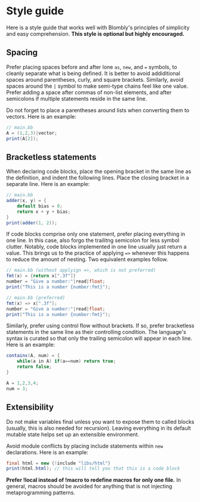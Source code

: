 # Style guide

Here is a style guide that works well with Blombly's principles 
of simplicity and easy comprehension. 
**This style is optional but highly encouraged.**


## Spacing

Prefer placing spaces before and after lone `as`, `new`, and `=` symbols, to
cleanly separate what is being defined. It is better to avoid 
addiditional spaces around parentheses, curly, and square brackets.
Similarly, avoid spaces around the `|` symbol to make semi-type
chains feel like one value. Prefer adding a space after commas
of non-list elements, and after semicolons if multiple statements 
reside in the same line.

Do not forget to place a parentheses around lists when converting
them to vectors. Here is an example:

```java
// main.bb
A = (1,2,3)|vector;
print(A[2]);
```

## Bracketless statements 

When declaring code blocks, place the opening bracket in the same
line as the definition, and indent the following lines. Place the 
closing bracket in a separate line. Here is an example:

```java
// main.bb
adder(x, y) = {
    default bias = 0;
    return x + y + bias;
}
print(adder(1, 2));
```

If code blocks comprise only one statement, prefer
placing everything in one line. In this case, also forgo the
trailitng semicolon for less symbol clutter.
Notably, code blocks implemented in one line usually
just return a value. This brings us to the practice of applying 
`=>` whenever this happens to reduce the amount of nesting.
Two equivalent examples follow.

```java
// main.bb (without applyign =>, which is not preferred)
fmt(x) = {return x[".3f"]}
number = "Give a number:"|read|float;
print("This is a number {number:fmt}");
```

```java
// main.bb (preferred)
fmt(x) => x[".3f"];
number = "Give a number:"|read|float;
print("This is a number {number:fmt}");
```

Similarly, prefer using control flow without brackets. If so,
prefer bracketless statements in the same line as their
controlling condition. The language's syntax is curated so
that only the trailing semicolon will appear in each line.
Here is an example:


```java
contains(A, num) = {
    while(a in A) if(a==num) return true;
    return false;
}

A = 1,2,3,4;
num = 3;
```


## Extensibility

Do not make variables final unless you want to expose
them to called blocks (usually, this is also needed
for recursion). Leaving everything in its default mutable
state helps set up an extensible environment.

Avoid module conflicts by placing include statements
within `new` declarations. Here is an example:

```java
final html = new {!include "libs/html"}
print(html.html); // this will tell you that this is a code block
```

**Prefer !local instead of !macro to redefine macros for
only one file.** In general, macros should be avoided
for anything that is not injecting metaprogramming patterns.


